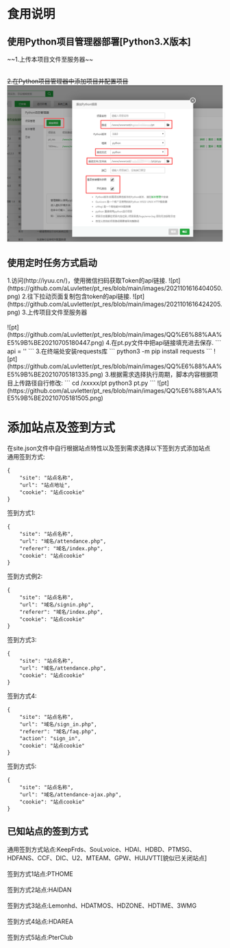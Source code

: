 # 食用说明
<h2>使用Python项目管理器部署[Python3.X版本]</h2>
~~1.上传本项目文件至服务器~~</br></br>

~~2.在Python项目管理器中添加项目并配置项目~~</br>
![pt](https://github.com/aLuvletter/pt_res/blob/main/images/QQ%E6%88%AA%E5%9B%BE20210705180355.png)
<h2>使用定时任务方式启动</h2>
1.访问(http://iyuu.cn/)，使用微信扫码获取Token的api链接.
![pt](https://github.com/aLuvletter/pt_res/blob/main/images/2021101616404050.png)
2.往下拉动页面复制包含token的api链接.
![pt](https://github.com/aLuvletter/pt_res/blob/main/images/2021101616424205.png)
3.上传项目文件至服务器</br></br>
![pt](https://github.com/aLuvletter/pt_res/blob/main/images/QQ%E6%88%AA%E5%9B%BE20210705180447.png)
4.在pt.py文件中把api链接填充进去保存.
```
api = ''
```
3.在终端处安装requests库
```
python3 -m pip install requests
```
![pt](https://github.com/aLuvletter/pt_res/blob/main/images/QQ%E6%88%AA%E5%9B%BE20210705181335.png)
3.根据需求选择执行周期，脚本内容根据项目上传路径自行修改:
```
cd /xxxxx/pt
python3 pt.py
```
![pt](https://github.com/aLuvletter/pt_res/blob/main/images/QQ%E6%88%AA%E5%9B%BE20210705181505.png)

# 添加站点及签到方式
在site.json文件中自行根据站点特性以及签到需求选择以下签到方式添加站点</br>
通用签到方式:
```
{
    "site": "站点名称",
    "url": "站点地址",
    "cookie": "站点cookie"
}
```
签到方式1:
```
{
    "site": "站点名称",
    "url": "域名/attendance.php",
    "referer": "域名/index.php",
    "cookie": "站点cookie"
}
```
签到方式例2:
```
{
    "site": "站点名称",
    "url": "域名/signin.php",
    "referer": "域名/index.php",
    "cookie": "站点cookie"
}
```
签到方式3:
```
{
    "site": "站点名称",
    "url": "域名/attendance.php",
    "cookie": "站点cookie"
}
```
签到方式4:
```
{
    "site": "站点名称",
    "url": "域名/sign_in.php",
    "referer": "域名/faq.php",
    "action": "sign_in",
    "cookie": "站点cookie"
}
```
签到方式5:
```
{
    "site": "站点名称",
    "url": "域名/attendance-ajax.php",
    "cookie": "站点cookie"
}
```
<h2>已知站点的签到方式</h2>
通用签到方式站点:KeepFrds、SouLvoice、HDAI、HDBD、PTMSG、HDFANS、CCF、DIC、U2、MTEAM、GPW、HUIJVTT[貌似已关闭站点]</br></br>
签到方式1站点:PTHOME</br></br>
签到方式2站点:HAIDAN</br></br>
签到方式3站点:Lemonhd、HDATMOS、HDZONE、HDTIME、3WMG</br></br>
签到方式4站点:HDAREA</br></br>
签到方式5站点:PterClub</br></br>
